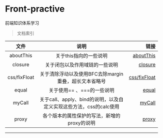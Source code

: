 # Front-practive
前端知识体系学习
> 文档索引

文件|说明|链接
:--:|:--:|---:
aboutThis|关于this指向的一些说明|[aboutThis](https://github.com/Kitetop/Front-practive/tree/master/aboutThis)
closure|关于闭包以及作用域链的一些说明|[closure](https://github.com/Kitetop/Front-practive/tree/master/closure)
css/fixFloat|关于清除浮动以及使用BFC去除margin重叠，超长文本省略号|[css/fixFloat](https://github.com/Kitetop/Front-practive/tree/master/css/fixFloat)
equal|关于使用== 、===的一些说明|[equal](https://github.com/Kitetop/Front-practive/tree/master/equal)
myCall|关于call、apply、bind的说明，以及自定义实现这些方法，css的calc使用|[myCall](https://github.com/Kitetop/Front-practive/tree/master/myCall)
proxy|各个版本的属性保护的写法，新增的proxy的说明|[proxy](https://github.com/Kitetop/Front-practive/tree/master/proxy)
---
